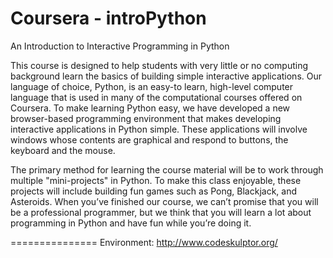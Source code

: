 Coursera - introPython
===============

An Introduction to Interactive Programming in Python

This course is designed to help students with very little or no computing background learn the basics of building simple interactive applications.  Our language of choice, Python, is an easy-to learn, high-level computer language that is used in many of the computational courses offered on Coursera. To make learning Python easy, we have developed a new browser-based programming environment that makes developing interactive applications in Python simple.  These applications will involve windows whose contents are graphical and respond to buttons, the keyboard and the mouse. 

The primary method for learning the course material will be to work through multiple "mini-projects" in Python.  To make this class enjoyable, these projects will include building fun games such as Pong, Blackjack, and Asteroids.  When you’ve finished our course, we can’t promise that you will be a professional programmer, but we think that you will learn a lot about programming in Python and have fun while you’re doing it.

===============
Environment: http://www.codeskulptor.org/
